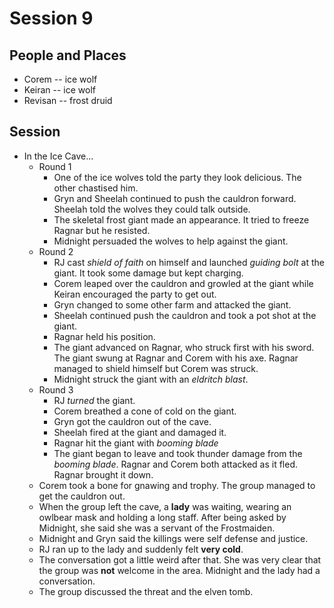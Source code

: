 # Session 9
## People and Places
* Corem -- ice wolf
* Keiran -- ice wolf
* Revisan -- frost druid
## Session
* In the Ice Cave...
	* Round 1
		* One of the ice wolves told the party they look delicious. The other chastised him.
		* Gryn and Sheelah continued to push the cauldron forward. Sheelah told the wolves they could talk outside.
		* The skeletal frost giant made an appearance. It tried to freeze Ragnar but he resisted.
		* Midnight persuaded the wolves to help against the giant.
	* Round 2
		* RJ cast _shield of faith_ on himself and launched _guiding bolt_ at the giant. It took some damage but kept charging.
		* Corem leaped over the cauldron and growled at the giant while Keiran encouraged the party to get out.
		* Gryn changed to some other farm and attacked the giant.
		* Sheelah continued push the cauldron and took a pot shot at the giant.
		* Ragnar held his position.
		* The giant advanced on Ragnar, who struck first with his sword. The giant swung at Ragnar and Corem with his axe. Ragnar managed to shield himself but Corem was struck.
		* Midnight struck the giant with an _eldritch blast_.
	* Round 3
		* RJ _turned_ the giant.
		* Corem breathed a cone of cold on the giant.
		* Gryn got the cauldron out of the cave.
		* Sheelah fired at the giant and damaged it.
		* Ragnar hit the giant with _booming blade_
		* The giant began to leave and took thunder damage from the _booming blade_. Ragnar and Corem both attacked as it fled. Ragnar brought it down.
	* Corem took a bone for gnawing and trophy. The group managed to get the cauldron out.
	* When the group left the cave, a **lady** was waiting, wearing an owlbear mask and holding a long staff. After being asked by Midnight, she said she was a servant of the Frostmaiden.
	* Midnight and Gryn said the killings were self defense and justice.
	* RJ ran up to the lady and suddenly felt **very cold**.
	* The conversation got a little weird after that. She was very clear that the group was **not** welcome in the area. Midnight and the lady had a conversation.
	* The group discussed the threat and the elven tomb.
<!--stackedit_data:
eyJoaXN0b3J5IjpbNTMyNzAzMDUzLC0xOTc5ODc5NTQ3LC04MT
E1MzUzOSwtMTUxMzE3OTg3MywtMTEyNDYzOTAxNV19
-->